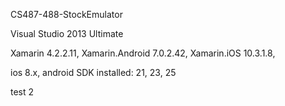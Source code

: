 CS487-488-StockEmulator

Visual Studio 2013 Ultimate

Xamarin 4.2.2.11, Xamarin.Android 7.0.2.42, Xamarin.iOS 10.3.1.8,

ios 8.x, android SDK installed: 21, 23, 25

test 2